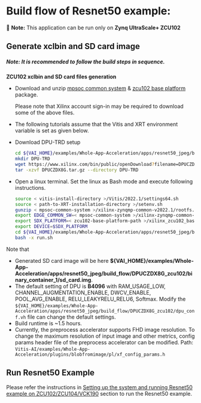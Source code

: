 # Build flow  of Resnet50 example: 
:pushpin: **Note:** This application can be run only on **Zynq UltraScale+ ZCU102**

## Generate xclbin and SD card image

##### **Note:** It is recommended to follow the build steps in sequence.

**ZCU102 xclbin and SD card files generation**
* Download and unzip [mpsoc common system](https://www.xilinx.com/member/forms/download/xef.html?filename=xilinx-zynqmp-common-v2022.1.tar.gz) & [zcu102 base platform](https://www.xilinx.com/member/forms/download/design-license-zcu102-base.html?filename=xilinx_zcu102_base_202210_1.zip) package.

	Please note that Xilinx account sign-in may be required to download some of the above files.

* The following tutorials assume that the Vitis and XRT environment variable is set as given below.

* Download DPU-TRD setup
    ```sh
    cd ${VAI_HOME}/examples/Whole-App-Acceleration/apps/resnet50_jpeg/build_flow/DPUCZDX8G_zcu102
	mkdir DPU-TRD
    wget https://www.xilinx.com/bin/public/openDownload?filename=DPUCZDX8G.tar.gz
    tar -xzvf DPUCZDX8G.tar.gz --directory DPU-TRD
    ```

* Open a linux terminal. Set the linux as Bash mode and execute following instructions.
    ```sh
    source < vitis-install-directory >/Vitis/2022.1/settings64.sh
    source < path-to-XRT-installation-directory >/setenv.sh
    gunzip < mpsoc-common-system >/xilinx-zynqmp-common-v2022.1/rootfs.tar.gz
    export EDGE_COMMON_SW=< mpsoc-common-system >/xilinx-zynqmp-common-v2022.1
    export SDX_PLATFORM=< zcu102-base-platform-path >/xilinx_zcu102_base_202210_1/xilinx_zcu102_base_202210_1.xpfm
    export DEVICE=$SDX_PLATFORM
    cd ${VAI_HOME}/examples/Whole-App-Acceleration/apps/resnet50_jpeg/build_flow/DPUCZDX8G_zcu102
    bash -x run.sh
    ```

Note that 
- Generated SD card image will be here **${VAI_HOME}/examples/Whole-App-Acceleration/apps/resnet50_jpeg/build_flow/DPUCZDX8G_zcu102/binary_container_1/sd_card.img**.
- The default setting of DPU is **B4096** with RAM_USAGE_LOW, CHANNEL_AUGMENTATION_ENABLE, DWCV_ENABLE, POOL_AVG_ENABLE, RELU_LEAKYRELU_RELU6, Softmax. Modify the `${VAI_HOME}/examples/Whole-App-Acceleration/apps/resnet50_jpeg/build_flow/DPUCZDX8G_zcu102/dpu_conf.vh` file can change the default settings.
- Build runtime is ~1.5 hours.
- Currently, the preprocess accelerator supports FHD image resolution. To change the maximum resolution of input image and other metrics, config params header file of the preprocess accelerator can be modified. Path: `Vitis-AI/examples/Whole-App-Acceleration/plugins/blobfromimage/pl/xf_config_params.h`

## Run Resnet50 Example
Please refer the instructions in [Setting up the system and running Resnet50 example on ZCU102/ZCU104/VCK190](../../README.md#setting-up-the-system-and-running-resnet50-example-on-zcu102zcu104vck190) section to run the Resnet50 example.
